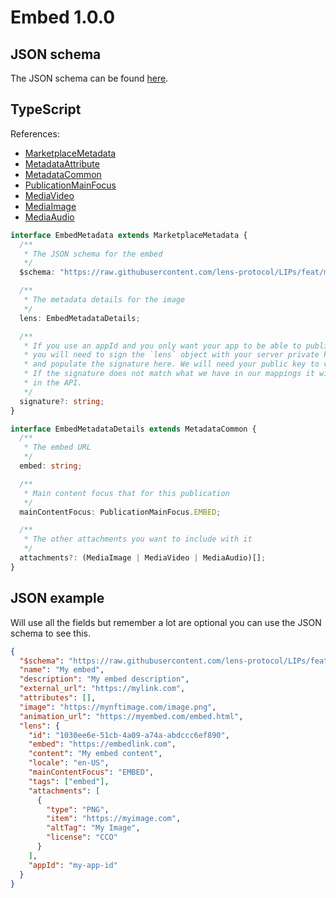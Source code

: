 # Embed 1.0.0

## JSON schema

The JSON schema can be found [here](./schema.json).

## TypeScript

References:

- [MarketplaceMetadata](../../shared-ts-interfaces/marketplace-metadata.ts)
- [MetadataAttribute](../../../shared-ts-interfaces/metadata-attribute.ts)
- [MetadataCommon](../../shared-ts-interfaces/metadata-common.ts)
- [PublicationMainFocus](../../shared-ts-interfaces/publication-main-focus.ts)
- [MediaVideo](../../shared-ts-interfaces/media/media-video.ts)
- [MediaImage](../../shared-ts-interfaces/media/media-image.ts)
- [MediaAudio](../../shared-ts-interfaces/media/media-audio.ts)

```ts
interface EmbedMetadata extends MarketplaceMetadata {
  /**
   * The JSON schema for the embed
   */
  $schema: "https://raw.githubusercontent.com/lens-protocol/LIPs/feat/metadata-standards/lens-metadata-standards/publication/embed/1.0.0/schema.json";

  /**
   * The metadata details for the image
   */
  lens: EmbedMetadataDetails;

  /**
   * If you use an appId and you only want your app to be able to publish under it,
   * you will need to sign the `lens` object with your server private key
   * and populate the signature here. We will need your public key to verify this.
   * If the signature does not match what we have in our mappings it will not be surfaced
   * in the API.
   */
  signature?: string;
}

interface EmbedMetadataDetails extends MetadataCommon {
  /**
   * The embed URL
   */
  embed: string;

  /**
   * Main content focus that for this publication
   */
  mainContentFocus: PublicationMainFocus.EMBED;

  /**
   * The other attachments you want to include with it
   */
  attachments?: (MediaImage | MediaVideo | MediaAudio)[];
}
```

## JSON example

Will use all the fields but remember a lot are optional you can use the JSON schema to see this.

```json
{
  "$schema": "https://raw.githubusercontent.com/lens-protocol/LIPs/feat/metadata-standards/lens-metadata-standards/publication/embed/1.0.0/schema.json",
  "name": "My embed",
  "description": "My embed description",
  "external_url": "https://mylink.com",
  "attributes": [],
  "image": "https://mynftimage.com/image.png",
  "animation_url": "https://myembed.com/embed.html",
  "lens": {
    "id": "1030ee6e-51cb-4a09-a74a-abdccc6ef890",
    "embed": "https://embedlink.com",
    "content": "My embed content",
    "locale": "en-US",
    "mainContentFocus": "EMBED",
    "tags": ["embed"],
    "attachments": [
      {
        "type": "PNG",
        "item": "https://myimage.com",
        "altTag": "My Image",
        "license": "CCO"
      }
    ],
    "appId": "my-app-id"
  }
}
```
